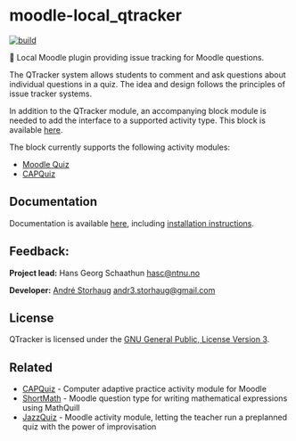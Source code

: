 # moodle-local_qtracker
[![build](https://github.com/KQMATH/moodle-local_qtracker/actions/workflows/moodle-ci.yml/badge.svg?branch=master)](https://github.com/KQMATH/moodle-local_qtracker/actions/workflows/moodle-ci.yml)

:bug: Local Moodle plugin providing issue tracking for Moodle questions.

The QTracker system allows students to comment and ask questions about individual questions in a quiz. The idea and design follows the principles of issue tracker systems.

In addition to the QTracker module, an accompanying block module is needed to add the interface to a supported activity type. This block is available [here](https://github.com/KQMATH/moodle-block_qtracker).

The block currently supports the following activity modules:
* [Moodle Quiz](https://docs.moodle.org/en/Quiz_activity)
* [CAPQuiz](https://github.com/KQMATH/moodle-mod_capquiz)

## Documentation
Documentation is available [here](https://github.com/KQMATH/moodle-local_qtracker/wiki), including [installation instructions](https://github.com/KQMATH/moodle-local_qtracker/wiki/Installation-instructions).

## Feedback:
**Project lead:** Hans Georg Schaathun <hasc@ntnu.no>

**Developer:** [André Storhaug](https://github.com/andstor) <andr3.storhaug@gmail.com>

## License
QTracker is licensed under the [GNU General Public, License Version 3](https://github.com/KQMATH/moodle-local_qtracker/LICENSE).

## Related

- [CAPQuiz](https://moodle.org/plugins/mod_capquiz) - Computer adaptive practice activity module for Moodle
- [ShortMath](https://moodle.org/plugins/qtype_shortmath) - Moodle question type for writing mathematical expressions using MathQuill
- [JazzQuiz](https://moodle.org/plugins/mod_jazzquiz) -  Moodle activity module, letting the teacher run a preplanned quiz with the power of improvisation
